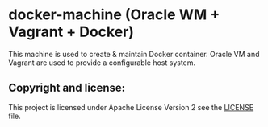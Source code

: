 # docker-machine (Oracle WM + Vagrant + Docker)

This machine is used to create & maintain Docker container. Oracle VM and Vagrant
are used to provide a configurable host system.

## Copyright and license:
This project is licensed under Apache License Version 2 see 
the [LICENSE](https://github.com/mlatzko/docker-machine/blob/master/LICENSE) file.